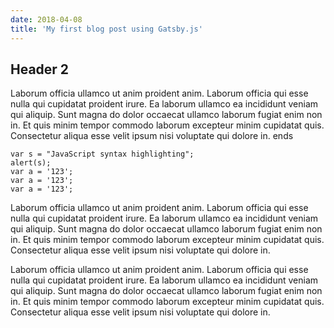 ```yaml
---
date: 2018-04-08
title: 'My first blog post using Gatsby.js'
---
```


## Header 2

Laborum officia ullamco ut anim proident anim. Laborum officia qui
esse nulla qui cupidatat proident irure. Ea laborum ullamco ea
incididunt veniam qui aliquip. Sunt magna do dolor occaecat ullamco
laborum fugiat enim non in. Et quis minim tempor commodo laborum
excepteur minim cupidatat quis. Consectetur aliqua esse velit ipsum
nisi voluptate qui dolore in.
ends

```javascript{1}
var s = "JavaScript syntax highlighting";
alert(s);
var a = '123';
var a = '123';
var a = '123';
```
Laborum officia ullamco ut anim proident anim. Laborum officia qui
esse nulla qui cupidatat proident irure. Ea laborum ullamco ea
incididunt veniam qui aliquip. Sunt magna do dolor occaecat ullamco
laborum fugiat enim non in. Et quis minim tempor commodo laborum
excepteur minim cupidatat quis. Consectetur aliqua esse velit ipsum
nisi voluptate qui dolore in.

Laborum officia ullamco ut anim proident anim. Laborum officia qui
esse nulla qui cupidatat proident irure. Ea laborum ullamco ea
incididunt veniam qui aliquip. Sunt magna do dolor occaecat ullamco
laborum fugiat enim non in. Et quis minim tempor commodo laborum
excepteur minim cupidatat quis. Consectetur aliqua esse velit ipsum
nisi voluptate qui dolore in.


